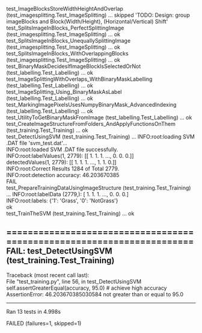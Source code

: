 test_ImageBlocksStoreWidthHeightAndOverlap (test_imagesplitting.Test_ImageSplitting) ... skipped 'TODO: Design: group imageBlocks and Block(Width/Height), (Horizontal/Vertical) Shift'  
test_SplitsImageInBlocks_PerfectSplittingImage (test_imagesplitting.Test_ImageSplitting) ... ok  
test_SplitsImageInBlocks_UnequallySplittingImage (test_imagesplitting.Test_ImageSplitting) ... ok  
test_SplitsImageInBlocks_WithOverlappingBlocks (test_imagesplitting.Test_ImageSplitting) ... ok  
test_BinaryMaskDecidesIfImageBlockIsSelectedOrNot (test_labelling.Test_Labelling) ... ok  
test_ImageSplittingWithOverlaps_WithBinaryMaskLabelling (test_labelling.Test_Labelling) ... ok  
test_ImageSplitting_Using_BinaryMaskAsLabel (test_labelling.Test_Labelling) ... ok  
test_MarkingImagePixelsUsesNumpyBinaryMask_AdvancedIndexing (test_labelling.Test_Labelling) ... ok  
test_UtilityToGetBinaryMaskFromImage (test_labelling.Test_Labelling) ... ok  
test_CreateImageStructureFromFolders_AndApplyFunctionsOnThem (test_training.Test_Training) ... ok  
test_DetectUsingSVM (test_training.Test_Training) ... INFO:root:loading SVM .DAT file 'svm_test.dat'...  
INFO:root:loaded SVM .DAT file successfully.  
INFO:root:labelValues(1, 2779): [[ 1.  1.  1. ...,  0.  0.  0.]]  
 detectedValues(1, 2779): [[ 1.  1.  1. ...,  1.  1.  0.]]  
INFO:root:Correct Results 1284 of Total 2779.  
INFO:root:detection accuracy: 46.203670385  
FAIL  
test_PrepareTrainingDataUsingImageStructure (test_training.Test_Training) ... INFO:root:labelData (2779,): [ 1.  1.  1. ...,  0.  0.  0.]  
INFO:root:labels: {'1': 'Grass', '0': 'NotGrass'}  
ok  
test_TrainTheSVM (test_training.Test_Training) ... ok  
  
======================================================================  
FAIL: test_DetectUsingSVM (test_training.Test_Training)  
----------------------------------------------------------------------  
Traceback (most recent call last):  
  File "test_training.py", line 56, in test_DetectUsingSVM  
    self.assertGreaterEqual(accuracy, 95.0) # achieve high accuracy  
AssertionError: 46.203670385030584 not greater than or equal to 95.0  
  
----------------------------------------------------------------------  
Ran 13 tests in 4.998s  
  
FAILED (failures=1, skipped=1)  
